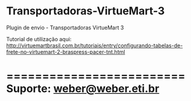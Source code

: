 # Transportadoras-VirtueMart-3
Plugin de envio - Transportadoras VirtueMart 3

Tutorial de utilização aqui:
http://virtuemartbrasil.com.br/tutoriais/entry/configurando-tabelas-de-frete-no-virtuemart-2-braspress-pacer-tnt.html

=========================
Suporte:
weber@weber.eti.br
=========================
